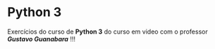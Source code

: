 # Python 3
 Exercícios do curso de **Python 3** do curso em video com o professor __*Gustavo Guanabara*__ !!! 
